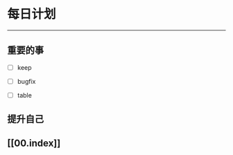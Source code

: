 
# 每日计划
---
## 重要的事

- [ ]  keep
- [ ]  bugfix
- [ ]  table



## 提升自己

  



## [[00.index]]










